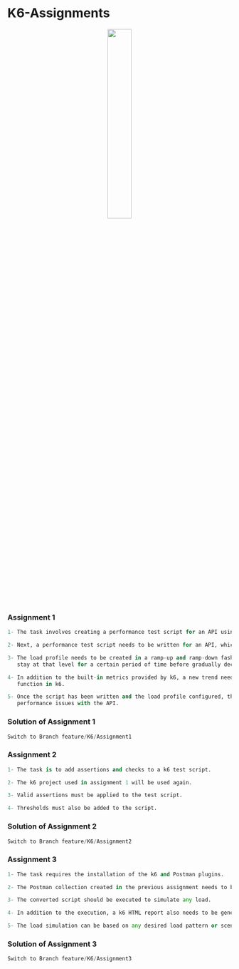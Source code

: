 # K6-Assignments
<p align="center" width="100%">
    <img width="33%" src="https://upload.wikimedia.org/wikipedia/commons/e/ef/K6-logo.svg"> 
</p>

### Assignment 1
```python
1- The task involves creating a performance test script for an API using k6, a load testing tool. The first step is to install and configure k6 on a local machine. 

2- Next, a performance test script needs to be written for an API, which can be any available dummy API i.e https://reqres.in/api/users.

3- The load profile needs to be created in a ramp-up and ramp-down fashion. This means that the number of virtual users will gradually increase to a maximum, then 
   stay at that level for a certain period of time before gradually decreasing back to zero.

4- In addition to the built-in metrics provided by k6, a new trend needs to be created that logs some sort of statistics. This can be accomplished using the `Trend` 
   function in k6.

5- Once the script has been written and the load profile configured, the script can be run using the `k6 run` command, and the results can be analyzed to identify any 
   performance issues with the API.
```

### Solution of Assignment 1
```python
Switch to Branch feature/K6/Assignment1
```

### Assignment 2
```python
1- The task is to add assertions and checks to a k6 test script.

2- The k6 project used in assignment 1 will be used again.

3- Valid assertions must be applied to the test script.

4- Thresholds must also be added to the script.
```

### Solution of Assignment 2
```python
Switch to Branch feature/K6/Assignment2
```

### Assignment 3
```python
1- The task requires the installation of the k6 and Postman plugins.

2- The Postman collection created in the previous assignment needs to be converted to a k6 script.

3- The converted script should be executed to simulate any load.

4- In addition to the execution, a k6 HTML report also needs to be generated.

5- The load simulation can be based on any desired load pattern or scenario.
```

### Solution of Assignment 3
```python
Switch to Branch feature/K6/Assignment3
```
